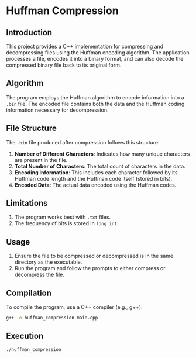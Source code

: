 # Huffman Compression

## Introduction
This project provides a C++ implementation for compressing and decompressing files using the Huffman encoding algorithm. The application processes a file, encodes it into a binary format, and can also decode the compressed binary file back to its original form.

## Algorithm
The program employs the Huffman algorithm to encode information into a `.bin` file. The encoded file contains both the data and the Huffman coding information necessary for decompression.

## File Structure
The `.bin` file produced after compression follows this structure:

1. **Number of Different Characters**: Indicates how many unique characters are present in the file.
2. **Total Number of Characters**: The total count of characters in the data.
3. **Encoding Information**: This includes each character followed by its Huffman code length and the Huffman code itself (stored in bits).
4. **Encoded Data**: The actual data encoded using the Huffman codes.

## Limitations
1. The program works best with `.txt` files.
2. The frequency of bits is stored in `long int`.

## Usage
1. Ensure the file to be compressed or decompressed is in the same directory as the executable.
2. Run the program and follow the prompts to either compress or decompress the file.

## Compilation
To compile the program, use a C++ compiler (e.g., g++):
```sh
g++ -o huffman_compression main.cpp 
```
## Execution
```sh
./huffman_compression
